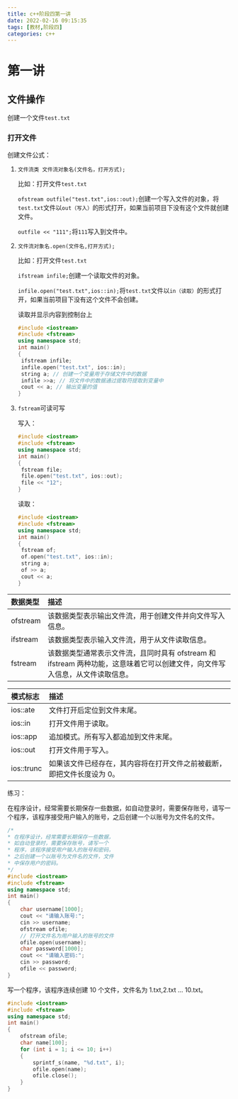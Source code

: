 ```yaml
---
title: c++阶段四第一讲
date: 2022-02-16 09:15:35
tags: [教材,阶段四]
categories: c++
---
```


# 第一讲

## 文件操作

创建一个文件`test.txt`

### 打开文件

创建文件公式：

1. `文件流类 文件流对象名(文件名，打开方式);`

   比如：打开文件`test.txt`

   `ofstream outfile("test.txt",ios::out);`创建一个写入文件的对象，将`test.txt`文件以`out（写入）`的形式打开，如果当前项目下没有这个文件就创建文件。

   `outfile << "111";`将`111`写入到文件中。

2. `文件流对象名.open(文件名,打开方式);`

   比如：打开文件`test.txt`

   `ifstream infile;`创建一个读取文件的对象。

   `infile.open("test.txt",ios::in);`将`test.txt`文件以`in（读取）`的形式打开，如果当前项目下没有这个文件不会创建。

   读取并显示内容到控制台上

   ```c++
   #include <iostream>
   #include <fstream>
   using namespace std;
   int main()
   {
   	ifstream infile;
   	infile.open("test.txt", ios::in);
   	string a; // 创建一个变量用于存储文件中的数据
   	infile >>a; // 将文件中的数据通过提取符提取到变量中
   	cout << a; // 输出变量的值
   }
   ```

3. `fstream`可读可写

   写入：

   ```c++
   #include <iostream>
   #include <fstream>
   using namespace std;
   int main()
   {
   	fstream file;
   	file.open("test.txt", ios::out);
   	file << "12";
   }
   ```

   读取：

   ```c++
   #include <iostream>
   #include <fstream>
   using namespace std;
   int main()
   {
   	fstream of;
   	of.open("test.txt", ios::in);
   	string a;
   	of >> a;
   	cout << a;
   }
   ```

| 数据类型 | 描述                                                         |
| :------- | :----------------------------------------------------------- |
| ofstream | 该数据类型表示输出文件流，用于创建文件并向文件写入信息。     |
| ifstream | 该数据类型表示输入文件流，用于从文件读取信息。               |
| fstream  | 该数据类型通常表示文件流，且同时具有 ofstream 和 ifstream 两种功能，这意味着它可以创建文件，向文件写入信息，从文件读取信息。 |

| 模式标志   | 描述                                                         |
| :--------- | :----------------------------------------------------------- |
| ios::ate   | 文件打开后定位到文件末尾。                                   |
| ios::in    | 打开文件用于读取。                                           |
| ios::app   | 追加模式。所有写入都追加到文件末尾。                         |
| ios::out   | 打开文件用于写入。                                           |
| ios::trunc | 如果该文件已经存在，其内容将在打开文件之前被截断，即把文件长度设为 0。 |

练习：

在程序设计，经常需要长期保存一些数据，如自动登录时，需要保存账号，请写一个程序，该程序接受用户输入的账号，之后创建一个以账号为文件名的文件。

```c++
/*
* 在程序设计，经常需要长期保存一些数据，
* 如自动登录时，需要保存账号，请写一个
* 程序，该程序接受用户输入的账号和密码，
* 之后创建一个以账号为文件名的文件，文件
* 中保存用户的密码。
*/
#include <iostream>
#include <fstream>
using namespace std;
int main()
{
	char username[1000];
	cout << "请输入账号:";
	cin >> username;
	ofstream ofile;
	// 打开文件名为用户输入的账号的文件
	ofile.open(username);
	char password[1000];
	cout << "请输入密码:";
	cin >> password;
	ofile << password;
}
```

写一个程序，该程序连续创建 10 个文件，文件名为 1.txt,2.txt ... 10.txt。

```c++
#include <iostream>
#include <fstream>
using namespace std;
int main()
{
	ofstream ofile;
	char name[100];
	for (int i = 1; i <= 10; i++)
	{
		sprintf_s(name, "%d.txt", i);
		ofile.open(name);
		ofile.close();
	}
}
```

